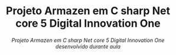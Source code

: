 <h1 align="center">Projeto Armazen em C sharp Net core 5 Digital Innovation One</h1>
<h6 align="center">Projeto Armazen em C sharp Net core 5 Digital Innovation One desenvolvido durante aula</h6>


